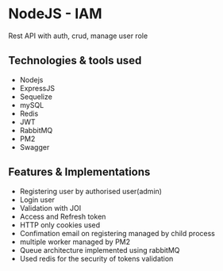 # NodeJS - IAM

Rest API with auth, crud, manage user role


## Technologies & tools used

- Nodejs
- ExpressJS
- Sequelize
- mySQL
- Redis
- JWT
- RabbitMQ
- PM2
- Swagger


## Features & Implementations

- Registering user by authorised user(admin)
- Login user
- Validation with JOI
- Access and Refresh token
- HTTP only cookies used
- Confimation email on registering managed by child process
- multiple worker managed by PM2
- Queue architecture implemented using rabbitMQ
- Used redis for the security of tokens validation
